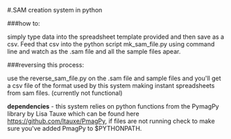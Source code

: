 #.SAM creation system in python

###how to:

simply type data into the spreadsheet template provided and then save as a csv. Feed that csv into the python script mk_sam_file.py using command line and watch as the .sam file and all the sample files apear.

###reversing this process:

use the reverse_sam_file.py on the .sam file and sample files and you'll get a csv file of the format used by this system making instant spreadsheets from sam files. (currently not functional)

**dependencies** - this system relies on python functions from the PymagPy library by Lisa Tauxe which can be found here https://github.com/ltauxe/PmagPy, if files are not running check to make sure you've added PmagPy to $PYTHONPATH.
